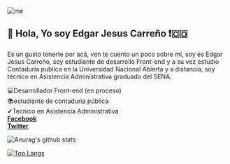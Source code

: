  
![me](https://user-images.githubusercontent.com/62809938/94093157-2b5a5d00-fde2-11ea-95a2-52b0581c13fe.jpg)
## 👋 Hola, Yo soy Edgar Jesus Carreño ❗:colombia:<br>
Es un gusto tenerte por acá, ven te cuento un poco sobre mí, soy es Edgar Jesus Carreño, soy estudiante de desarrollo Front-end y a su vez estudio Contaduría publica en la Universidad Nacional Abierta y a distancia, soy técnico en Asistencia Administrativa graduado del SENA.<br>


💻Desarrollador Front-end (en proceso)<br>
📚estudiante de contaduria pública<br>
✔Tecnico en Asistencia Administrativa<br>
**[Facebook](https://www.facebook.com/EdgarJesusCarreno.Dev)** <br>
**[Twitter](https://twitter.com/ejcarrenol)** 

![Anurag's github stats](https://github-readme-stats.vercel.app/api?username=ejcarreno&show_icons=true&theme=buefy)

[![Top Langs](https://github-readme-stats.vercel.app/api/top-langs/?username=ejcarreno&show_icons=true&theme=buefy)](https://github.com/ejcarreno/github-readme-stats)


